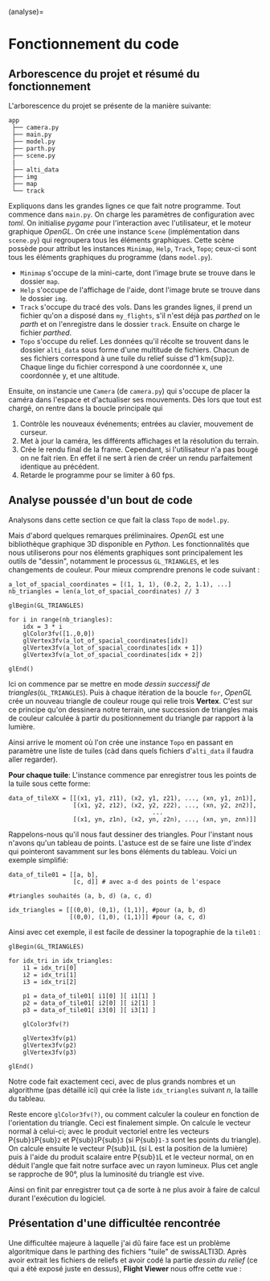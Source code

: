 (analyse)=

# Fonctionnement du code

## Arborescence du projet et résumé du fonctionnement
L'arborescence du projet se présente de la manière suivante:

```{code}
app
 ├── camera.py
 ├── main.py
 ├── model.py
 ├── parth.py
 ├── scene.py
 |
 ├── alti_data
 ├── img
 ├── map
 └── track
```

Expliquons dans les grandes lignes ce que fait notre programme. Tout commence dans `main.py`. On charge les paramètres de configuration avec _toml_. On initialise _pygame_ pour l'interaction avec l'utilisateur, et le moteur graphique _OpenGL_. On crée une instance `Scene` (implémentation dans `scene.py`) qui regroupera tous les éléments graphiques. Cette scène possède pour attribut les instances `Minimap`, `Help`, `Track`, `Topo`; ceux-ci sont tous les éléments graphiques du programme (dans `model.py`).
 * `Minimap` s'occupe de la mini-carte, dont l'image brute se trouve dans le dossier `map`.
 * `Help` s'occupe de l'affichage de l'aide, dont l'image brute se trouve dans le dossier `img`.
 * `Track` s'occupe du tracé des vols. Dans les grandes lignes, il prend un fichier qu'on a disposé dans `my_flights`, s'il n'est déjà pas _parthed_ on le _parth_ et on l'enregistre dans le dossier `track`. Ensuite on charge le fichier _parthed_.
 * `Topo` s'occupe du relief. Les données qu'il récolte se trouvent dans le dossier `alti_data` sous forme d'une multitude de fichiers. Chacun de ses fichiers correspond à une tuile du relief suisse d'1 km{sup}`2`. Chaque linge du fichier correspond à une coordonnée x, une coordonnée y, et une altitude.


Ensuite, on instancie une `Camera` (de `camera.py`) qui s'occupe de placer la caméra dans l'espace et d'actualiser ses mouvements.
Dès lors que tout est chargé, on rentre dans la boucle principale qui 
 1. Contrôle les nouveaux événements; entrées au clavier, mouvement de curseur.
 2. Met à jour la caméra, les différents affichages et la résolution du terrain.
 3. Crée le rendu final de la frame. Cependant, si l'utilisateur n'a pas bougé on ne fait rien. En effet il ne sert à rien de créer un rendu parfaitement identique au précédent.
 4. Retarde le programme pour se limiter à 60 fps.

## Analyse poussée d'un bout de code
Analysons dans cette section ce que fait la class `Topo` de `model.py`.

Mais d'abord quelques remarques préliminaires. _OpenGL_ est une bibliothèque graphique 3D disponible en _Python_. Les fonctionnalités que nous utiliserons pour nos éléments graphiques sont principalement les outils de "dessin", notamment le processus `GL_TRIANGLES`, et les changements de couleur. Pour mieux comprendre prenons le code suivant :

```{code} python
a_lot_of_spacial_coordinates = [(1, 1, 1), (0.2, 2, 1.1), ...]
nb_triangles = len(a_lot_of_spacial_coordinates) // 3

glBegin(GL_TRIANGLES)

for i in range(nb_triangles):
    idx = 3 * i
    glColor3fv([1.,0,0])
    glVertex3fv(a_lot_of_spacial_coordinates[idx])
    glVertex3fv(a_lot_of_spacial_coordinates[idx + 1])
    glVertex3fv(a_lot_of_spacial_coordinates[idx + 2])

glEnd()
```

Ici on commence par se mettre en mode _dessin successif de triangles_(`GL_TRIANGLES`). Puis à chaque itération de la boucle `for`, _OpenGL_ crée un nouveau triangle de couleur rouge qui relie trois **Vertex**. C'est sur ce principe qu'on dessinera notre terrain, une succession de triangles mais de couleur calculée à partir du positionnement du triangle par rapport à la lumière.


Ainsi arrive le moment où l'on crée une instance `Topo` en passant en paramètre une liste de tuiles (càd dans quels fichiers d'`alti_data` il faudra aller regarder). 

**Pour chaque tuile**: L'instance commence par enregistrer tous les points de la tuile sous cette forme:
```{code} python
data_of_tileXX = [[(x1, y1, z11), (x2, y1, z21), ..., (xn, y1, zn1)],
                  [(x1, y2, z12), (x2, y2, z22), ..., (xn, y2, zn2)],
                                        ...
                  [(x1, yn, z1n), (x2, yn, z2n), ..., (xn, yn, znn)]]
```
Rappelons-nous qu'il nous faut dessiner des triangles. Pour l'instant nous n'avons qu'un tableau de points. L'astuce est de se faire une liste d'index qui pointeront savamment sur les bons éléments du tableau. Voici un exemple simplifié:

```{code} python
data_of_tile01 = [[a, b],
                  [c, d]] # avec a-d des points de l'espace

#triangles souhaités (a, b, d) (a, c, d)

idx_triangles = [[(0,0), (0,1), (1,1)], #pour (a, b, d)
                 [(0,0), (1,0), (1,1)]] #pour (a, c, d)
```
Ainsi avec cet exemple, il est facile de dessiner la topographie de la `tile01` :
```{code} python
glBegin(GL_TRIANGLES)

for idx_tri in idx_triangles:
    i1 = idx_tri[0]
    i2 = idx_tri[1]
    i3 = idx_tri[2]

    p1 = data_of_tile01[ i1[0] ][ i1[1] ]
    p2 = data_of_tile01[ i2[0] ][ i2[1] ]
    p3 = data_of_tile01[ i3[0] ][ i3[1] ]

    glColor3fv(?)

    glVertex3fv(p1)
    glVertex3fv(p2)
    glVertex3fv(p3)

glEnd()
```
Notre code fait exactement ceci, avec de plus grands nombres et un algorithme (pas détaillé ici) qui crée la liste `idx_triangles` suivant _n_, la taille du tableau.

Reste encore `glColor3fv(?)`, ou comment calculer la couleur en fonction de l'orientation du triangle. Ceci est finalement simple. On calcule le vecteur normal à celui-ci; avec le produit vectoriel entre les vecteurs P{sub}`1`P{sub}`2` et P{sub}`1`P{sub}`3` (si P{sub}`1-3` sont les points du triangle). On calcule ensuite le vecteur P{sub}`1`L (si L est la position de la lumière) puis à l'aide du produit scalaire entre P{sub}`1`L et le vecteur normal, on en déduit l'angle que fait notre surface avec un rayon lumineux. Plus cet angle se rapproche de 90°, plus la luminosité du triangle est vive.

Ainsi on finit par enregistrer tout ça de sorte à ne plus avoir à faire de calcul durant l'exécution du logiciel. 


## Présentation d'une difficultée rencontrée

Une difficultée majeure à laquelle j'ai dû faire face est un problème algoritmique dans le parthing des fichiers "tuile" de swissALTI3D. Après avoir extrait les fichiers de reliefs et avoir codé la partie _dessin du relief_ (ce qui a été exposé juste en dessus), **Flight Viewer** nous offre cette vue :




